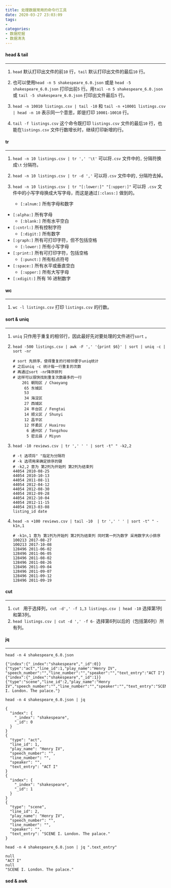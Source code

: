 ```yaml
---
title: 处理数据常用的命令行工具
date: 2020-03-27 23:03:09
tags: 
- 
categories: 
- 数据挖掘
- 数据清洗
---
```


#### head & tail

---

1. `head` 默认打印出文件的前`10` 行，`tail` 默认打印出文件的最后`10` 行。

2. 也可以使用`head -n 5 shakespeare_6.0.json` 或是 `head -5 shakespeare_6.0.json` 打印出前`5` 行。用`tail -n 5 shakespeare_6.0.json` 或 `tail -5 shakespeare_6.0.json` 打印出文件最后`5` 行。

3. `head -n 10010 listings.csv | tail -10` 和 `tail -n +10001 listings.csv | head -n 10` 表示同一个意思，即是打印 `10001-10010` 行。

4. `tail -f listings.csv` 这个命令既打印 `listings.csv` 文件的最后`10` 行，也能在`listings.csv` 文件行数增长时，继续打印新增的行。

#### tr

---

1. `head -n 10 listings.csv | tr ',' '\t'`  可以将`.csv` 文件中的`,` 分隔符换成`\t` 分隔符。

2. `head -n 10 listings.csv | tr -d ','` 可以将`.csv` 文件中的`,` 分隔符去掉。

3. `head -n 10 listings.csv | tr "[:lower:]" "[:upper:]"` 可以将 `.csv` 文件中的小写字母换成大写字母，而这是通过`[:class:]` 做到的。

    - `[:alnum:]` 所有字母和数字
- `[:alpha:]` 所有字母
    - `[:blank:]` 所有水平空白
- `[:cntrl:]` 所有控制字符
    - `[:digit:]` 所有数字
- `[:graph:]` 所有可打印字符，但不包括空格
    - `[:lower:]` 所有小写字母
- `[:print:]` 所有可打印字符，包括空格
    - `[:punct:]` 所有标点符号
- `[:space:]` 所有水平或垂直空白
    - `[:upper:]` 所有大写字母
- `[:xdigit:]` 所有 16 进制数字

#### wc

---

1. `wc -l listings.csv` 打印 `listings.csv` 的行数。

#### sort & uniq

---

1. `uniq` 只作用于重复的相邻行，因此最好先对要处理的文件进行`sort` 。

2. `head -500 listings.csv | awk -F ',' '{print $6}' | sort | uniq -c | sort -nr` 

   ```shell
   # sort 先排序，使得重复的行相邻便于uniq统计
   # 之后uniq -c 统计每一行重复的次数
   # 再通过sort -nr降序排列
   # 这样可以很快找到重复次数最多的一行
       201 朝阳区 / Chaoyang
        65 东城区
        53 
        34 海淀区
        27 西城区
        24 丰台区 / Fengtai
        14 顺义区 / Shunyi
        12 昌平区
        12 怀柔区 / Huairou
         6 通州区 / Tongzhou
         5 密云县 / Miyun
   ```

3. `head -10 reviews.csv | tr ',' ' ' | sort -t" " -k2,2`

   ```shell
   # -t 选项将" "指定为分隔符
   # -k 选项用来确定排序的键
   # -k2,2 意为 第2列为开始列 第2列为结束列
   44054 2010-08-25
   44054 2010-10-13
   44054 2011-08-11
   44054 2012-04-12
   44054 2012-08-30
   44054 2012-09-28
   44054 2012-10-04
   44054 2012-11-15
   44054 2013-03-08
   listing_id date
   ```

4. `head -n +100 reviews.csv | tail -10  | tr ',' ' ' | sort -t" " -k1n,1`

   ```shell
   # -k1n,1 意为 第1列为开始列 第2列为结束列 同时第一列为数字 采用数字大小排序
   100213 2017-08-27
   100213 2017-10-08
   128496 2011-06-02
   128496 2011-06-05
   128496 2011-08-02
   128496 2011-08-26
   128496 2011-09-04
   128496 2011-09-07
   128496 2011-09-12
   128496 2011-09-19
   ```

#### cut

---

1. `cut ` 用于选择列，`cut -d',' -f 1,3 listings.csv | head -10` 选择第1列和第3列。
2. `head listings.csv | cut -d ',' -f 6-` 选择第6列以后的（包括第6列）所有列。

#### jq

---

```shell
head -n 4 shakespeare_6.0.json

{"index":{"_index":"shakespeare","_id":0}}
{"type":"act","line_id":1,"play_name":"Henry IV", "speech_number":"","line_number":"","speaker":"","text_entry":"ACT I"}
{"index":{"_index":"shakespeare","_id":1}}
{"type":"scene","line_id":2,"play_name":"Henry IV","speech_number":"","line_number":"","speaker":"","text_entry":"SCENE I. London. The palace."}

head -n 4 shakespeare_6.0.json | jq

{
  "index": {
    "_index": "shakespeare",
    "_id": 0
  }
}
{
  "type": "act",
  "line_id": 1,
  "play_name": "Henry IV",
  "speech_number": "",
  "line_number": "",
  "speaker": "",
  "text_entry": "ACT I"
}
{
  "index": {
    "_index": "shakespeare",
    "_id": 1
  }
}
{
  "type": "scene",
  "line_id": 2,
  "play_name": "Henry IV",
  "speech_number": "",
  "line_number": "",
  "speaker": "",
  "text_entry": "SCENE I. London. The palace."
}

head -n 4 shakespeare_6.0.json | jq ".text_entry"

null
"ACT I"
null
"SCENE I. London. The palace."

```

#### sed & awk









